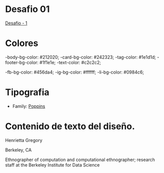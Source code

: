 # Desafio 01
[Desafio - 1](https://frontend-club.bullet.site/profile-card/)

# Colores
-body-bg-color: #212020;
-card-bg-color: #242323;
-tag-color: #1e1d1d;
-footer-bg-color: #1f1e1e;
-text-color: #c2c2c2;

-fb-bg-color: #456da4;
-ig-bg-color: #ffffff;
-li-bg-color: #0984c6;

# Tipografia
- Family: [Poppins](https://fonts.google.com/specimen/Poppins)

# Contenido de texto del diseño.
Henrietta Gregory

Berkeley, CA

Ethnographer of computation and computational ethnographer; research staff at the Berkeley Institute for Data Science

